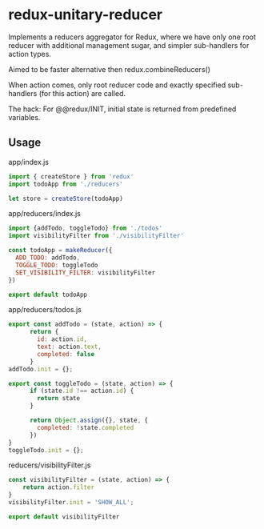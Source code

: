 redux-unitary-reducer
===

Implements a reducers aggregator for Redux, where we have only one root reducer
with additional management sugar, and simpler sub-handlers for action types.

Aimed to be faster alternative then redux.combineReducers()

When action comes, only root reducer code and exactly specified sub-handlers (for this action) are called.

The hack: For @@redux/INIT, initial state is returned from predefined variables.


Usage
-----

app/index.js
```js
import { createStore } from 'redux'
import todoApp from './reducers'

let store = createStore(todoApp)


```

app/reducers/index.js

```js
import {addTodo, toggleTodo} from './todos'
import visibilityFilter from './visibilityFilter'

const todoApp = makeReducer({
  ADD_TODO: addTodo,
  TOGGLE_TODO: toggleTodo
  SET_VISIBILITY_FILTER: visibilityFilter
})

export default todoApp
```

app/reducers/todos.js

```js
export const addTodo = (state, action) => {
      return {
        id: action.id,
        text: action.text,
        completed: false
      }
addTodo.init = {};

export const toggleTodo = (state, action) => {
      if (state.id !== action.id) {
        return state
      }

      return Object.assign({}, state, {
        completed: !state.completed
      })
}
toggleTodo.init = {};


```


reducers/visibilityFilter.js

```js
const visibilityFilter = (state, action) => {
    return action.filter
}
visibilityFilter.init = 'SHOW_ALL';

export default visibilityFilter
```
